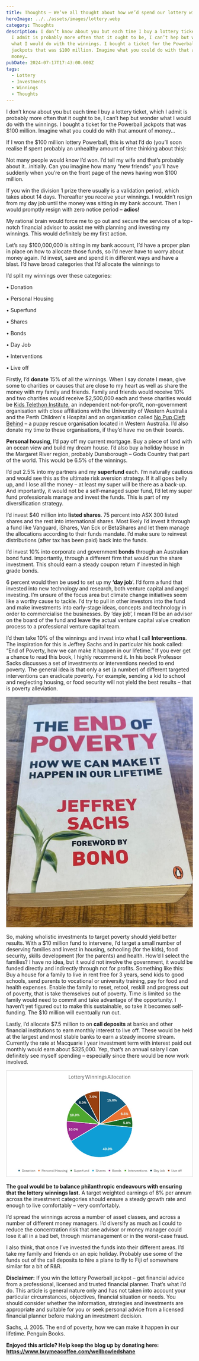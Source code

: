 ```yaml
---
title: Thoughts – We’ve all thought about how we’d spend our lottery winnings
heroImage: ../../assets/images/lottery.webp
category: Thoughts
description: I don’t know about you but each time I buy a lottery ticket, which
  I admit is probably more often that it ought to be, I can’t hep but wonder
  what I would do with the winnings. I bought a ticket for the Powerball
  jackpots that was $100 million. Imagine what you could do with that amount of
  money…
pubDate: 2024-07-17T17:43:00.000Z
tags:
  - Lottery
  - Investments
  - Winnings
  - Thoughts
---
```

I don’t know about you but each time I buy a lottery ticket, which I admit is probably more often that it ought to be, I can’t hep but wonder what I would do with the winnings. I bought a ticket for the Powerball jackpots that was $100 million. Imagine what you could do with that amount of money…

If I won the $100 million lottery Powerball, this is what I’d do (you’ll soon realise If spent probably an unhealthy amount of time thinking about this): 

Not many people would know I’d won. I’d tell my wife and that’s probably about it…initially. Can you imagine how many “new friends” you’ll have suddenly when you’re on the front page of the news having won $100 million. 

If you win the division 1 prize there usually is a validation period, which takes about 14 days. Thereafter you receive your winnings. I wouldn’t resign from my day job until the money was sitting in my bank account. Then I would promptly resign with zero notice period – **adios!**

My rational brain would force me to go out and secure the services of a top-notch financial advisor to assist me with planning and investing my winnings. This would definitely be my first action. 

Let’s say $100,000,000 is sitting in my bank account, I’d have a proper plan in place on how to allocate those funds, so I’d never have to worry about money again. I’d invest, save and spend it in different ways and have a blast. I’d have broad categories that I’d allocate the winnings to

I’d split my winnings over these categories: 

•	Donation 

•	Personal Housing 

•	Superfund 

•	Shares 

•	Bonds 

•	Day Job

•	Interventions

•	Live off

Firstly, I’d **donate** 15% of all the winnings. When I say donate I mean, give some to charities or causes that are close to my heart as well as share the money with my family and friends. Family and friends would receive 10% and two charities would receive $2,500,000 each and these charities would be [Kids Telethon Institute](https://www.telethonkids.org.au/), an independent not-for-profit, non-government organisation with close affiliations with the University of Western Australia and the Perth Children's Hospital and an organisation called [No Pup Cleft Behind](https://www.nopupcleftbehind.com/) – a puppy rescue organisation located in Western Australia. I’d also donate my time to these organisations, if they’d have me on their boards. 

**Personal housing**, I’d pay off my current mortgage. Buy a piece of land with an ocean view and build my dream house. I’d also buy a holiday house in the Margaret River region, probably Dunsborough – Gods Country that part of the world. This would be 6.5% of the winnings.

I’d put 2.5% into my partners and my **superfund** each. I’m naturally cautious and would see this as the ultimate risk aversion strategy. If it all goes belly up, and I lose all the money – at least my super will be there as a back-up. And importantly, it would not be a self-managed super fund, I’d let my super fund professionals manage and invest the funds. This is part of my diversification strategy.  

I’d invest $40 million into **listed shares**. 75 percent into ASX 300 listed shares and the rest into international shares. Most likely I’d invest it through a fund like Vanguard, iShares, Van Eck or BetaShares and let them manage the allocations according to their funds mandate. I’d make sure to reinvest distributions (after tax has been paid) back into the funds. 

I’d invest 10% into corporate and government **bonds** through an Australian bond fund. Importantly, through a different firm that would run the share investment. This should earn a steady coupon return if invested in high grade bonds.  

6 percent would then be used to set up my **‘day job**’. I’d form a fund that invested into new technology and research, both venture capital and angel investing. I’m unsure of the focus area but climate change initiatives seem like a worthy cause to tackle. I’d try to pull in other investors into the fund and make investments into early-stage ideas, concepts and technology in order to commercialise the businesses. By ‘day job’, I mean I’d be an advisor on the board of the fund and leave the actual venture capital value creation process to a professional venture capital team. 

I’d then take 10% of the winnings and invest into what I call **Interventions**. The inspiration for this is Jeffrey Sachs and in particular his book called: “End of Poverty, how we can make it happen in our lifetime.” If you ever get a chance to read this book, I highly recommend it. In his book Professor Sacks discusses a set of investments or interventions needed to end poverty. The general idea is that only a set (a number) of different targeted interventions can eradicate poverty. For example, sending a kid to school and neglecting housing, or food security will not yield the best results – that is poverty alleviation. 

![Jeffery Sachs](../../assets/images/jeffery-sachs.jpg "The End of Poverty")

So, making wholistic investments to target poverty should yield better results. With a $10 million fund to intervene, I’d target a small number of deserving families and invest in housing, schooling (for the kids), food security, skills development (for the parents) and health. How’d I select the families? I have no idea, but it would not involve the government, it would be funded directly and indirectly through not for profits. Something like this: Buy a house for a family to live in rent free for 3 years, send kids to good schools, send parents to vocational or university training, pay for food and health expenses. Enable the family to reset, retool, reskill and progress out of poverty, that is take themselves out of poverty. Time is limited so the family would need to commit and take advantage of the opportunity. I haven’t yet figured out to make this sustainable, so take it becomes self-funding. The $10 million will eventually run out. 

Lastly, I’d allocate $7.5 million to on **call deposits** at banks and other financial institutions to earn monthly interest to live off. These would be held at the largest and most stable banks to earn a steady income stream. Currently the rate at Macquarie I year investment term with interest paid out monthly would earn about $325,000. Yep, that’s an annual salary I can definitely see myself spending – especially since there would be now work involved. 

![Lottery Winnings Allocation](../../assets/images/lottery-winnings.jpg "Lottery Winning Allocation")

**The goal would be to balance philanthropic endeavours with ensuring that the lottery winnings last.** A target weighted earnings of 8% per annum across the investment categories should ensure a steady growth rate and enough to live comfortably – very comfortably. 

I’d spread the winnings across a number of asset classes, and across a number of different money managers. I’d diversify as much as I could to reduce the concentration risk that one advisor or money manager could lose it all in a bad bet, through mismanagement or in the worst-case fraud. 

I also think, that once I’ve invested the funds into their different areas. I’d take my family and friends on an epic holiday. Probably use some of the funds out of the call deposits to hire a plane to fly to Fiji of somewhere similar for a bit of R&R. 

**Disclaimer:** If you win the lottery Powerball jackpot – get financial advice from a professional, licensed and trusted financial planner. That’s what I’d do. This article is general nature only and has not taken into account your particular circumstances, objectives, financial situation or needs. You should consider whether the information, strategies and investments are appropriate and suitable for you or seek personal advice from a licensed financial planner before making an investment decision.

Sachs, J. 2005. The end of poverty, how we can make it happen in our lifetime. Penguin Books.

**Enjoyed this article? Help keep the blog up by donating here: https://www.buymeacoffee.com/wellbowledshane**
